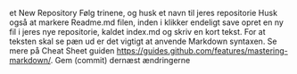 et New Repository
Følg trinene, og husk et navn til jeres repositorie
Husk også at markere Readme.md filen, inden i klikker endeligt save
opret en ny fil i jeres nye repositorie, kaldet index.md og skriv en kort tekst. For at teksten skal se pæn ud er det vigtigt at anvende Markdown syntaxen. Se mere på Cheat Sheet guiden https://guides.github.com/features/mastering-markdown/. Gem (commit) dernæst ændringerne
